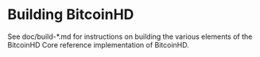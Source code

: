 Building BitcoinHD
================

See doc/build-*.md for instructions on building the various
elements of the BitcoinHD Core reference implementation of BitcoinHD.
